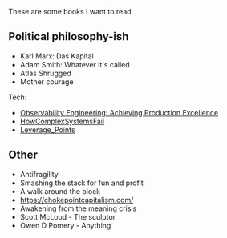 These are some books I want to read.

## Political philosophy-ish
* Karl Marx: Das Kapital 
* Adam Smith: Whatever it's called
* Atlas Shrugged
* Mother courage

Tech:
* [Observability Engineering: Achieving Production Excellence](https://www.oreilly.com/library/view/observability-engineering/9781492076438/)
* [HowComplexSystemsFail](../media/HowComplexSystemsFail.pdf)
* [Leverage_Points](../../attachments/Leverage_Points.pdf)

## Other
* Antifragility
* Smashing the stack for fun and profit
* A walk around the block
* https://chokepointcapitalism.com/
* Awakening from the meaning crisis
* Scott McLoud - The sculptor
* Owen D Pomery - Anything